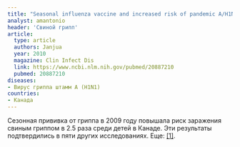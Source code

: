 ```yaml
---
title: "Seasonal influenza vaccine and increased risk of pandemic A/H1N1 related illness: first detection of the association in British Columbia, Canada"
analyst: amantonio
header: 'Свиной грипп'
article:
  type: article
  authors: Janjua
  year: 2010
  magazine: Clin Infect Dis
  link: https://www.ncbi.nlm.nih.gov/pubmed/20887210
  pubmed: 20887210
diseases:
- Вирус гриппа штамм A (H1N1)
countries:
- Канада
---
```


Сезонная прививка от гриппа в 2009 году повышала риск заражения свиным гриппом в 2.5 раза среди детей в Канаде. Эти результаты подтвердились в пяти других исследованиях. Еще: [[1]](https://www.ncbi.nlm.nih.gov/pmc/articles/pmid/20386731/).
